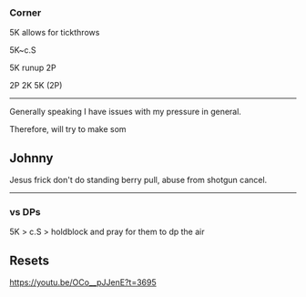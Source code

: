 
### Corner

5K allows for tickthrows

5K~c.S

5K runup 2P

2P 2K 5K (2P)

























----------
Generally speaking I have issues with my pressure in general.

Therefore, will try to make som 


## Johnny

Jesus frick don't do standing berry pull, abuse from shotgun cancel.



---

### vs DPs

5K > c.S > holdblock and pray for them to dp the air



## Resets

https://youtu.be/OCo__pJJenE?t=3695